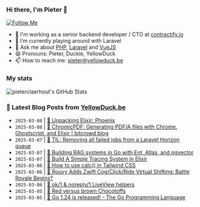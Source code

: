 ### Hi there, I'm Pieter 👋  
[![Follow Me](https://img.shields.io/github/followers/pieterclaerhout?label=Follow&style=social)](https://github.com/pieterclaerhout)

- 🏢 I'm working as a senior backend developer / CTO at [contractify.io](https://contractify.io)
- 🌱 I’m currently playing around with Laravel
- 💬 Ask me about [PHP](https://php.net), [Laravel](http://laravel.com) and [VueJS](https://vuejs.org)
- 😄 Pronouns: Pieter, Duckie, YellowDuck
- 📫 How to reach me: pieter@yellowduck.be

### My stats

![pieterclaerhout's GitHub Stats](https://github-readme-stats.vercel.app/api?username=pieterclaerhout&show_icons=true&count_private=true&line_height=40)

### 📩 Latest Blog Posts from [YellowDuck.be](https://www.yellowduck.be/)
<!-- BLOG-POST-LIST:START -->
- `2025-03-08` | [🔗 Unpacking Elixir: Phoenix](https://www.yellowduck.be/posts/unpacking-elixir-phoenix)  
- `2025-03-08` | [🔗 ChromicPDF: Generating PDF/A files with Chrome, Ghostscript, and Elixir | bitcrowd blog](https://www.yellowduck.be/posts/chromicpdf-generating-pdf-a-files-with-chrome-ghostscript-and-elixir-bitcrowd-blog)  
- `2025-03-07` | [🐥 TIL: Removing all failed jobs from a Laravel Horizon queue](https://www.yellowduck.be/posts/til-removing-all-failed-jobs-from-a-laravel-horizon-queue)  
- `2025-03-07` | [🔗 Building RAG systems in Go with Ent, Atlas, and pgvector](https://www.yellowduck.be/posts/building-rag-systems-in-go-with-ent-atlas-and-pgvector)  
- `2025-03-07` | [🔗 Build A Simple Tracing System in Elixir](https://www.yellowduck.be/posts/build-a-simple-tracing-system-in-elixir)  
- `2025-03-06` | [🐥 How to use calc&lpar;&rpar; in Tailwind CSS](https://www.yellowduck.be/posts/how-to-use-calc-in-tailwind-css)  
- `2025-03-06` | [🔗 Rouvy Adds Zwift Cog/Click/Ride Virtual Shifting: Battle Royale Begins?](https://www.yellowduck.be/posts/rouvy-adds-zwift-cog-click-ride-virtual-shifting-battle-royale-begins)  
- `2025-03-06` | [🔗 ok/1 &amp; noreply/1 LiveView helpers](https://www.yellowduck.be/posts/ok-1-noreply-1-liveview-helpers)  
- `2025-03-05` | [🐥 Red versus brown Chocotoffs](https://www.yellowduck.be/posts/red-versus-brown-chocotoffs)  
- `2025-03-05` | [🔗 Go 1.24 is released! - The Go Programming Language](https://www.yellowduck.be/posts/go-1-24-is-released-the-go-programming-language)  

<!-- BLOG-POST-LIST:END -->
